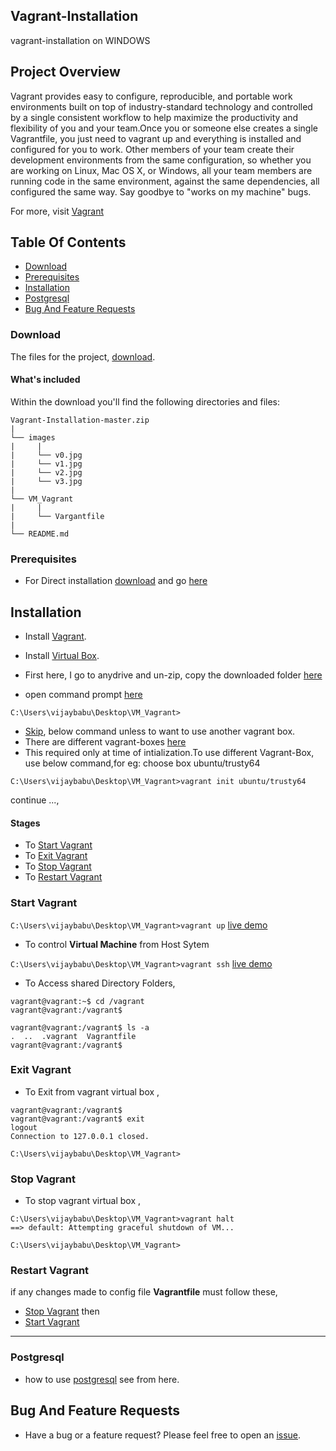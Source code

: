 ## Vagrant-Installation
vagrant-installation on WINDOWS

## Project Overview
  Vagrant provides easy to configure, reproducible, and portable work environments built on top of industry-standard technology and controlled by a single consistent workflow to help maximize the productivity and flexibility of you and your team.Once you or someone else creates a single Vagrantfile, you just need to vagrant up and everything is installed and configured for you to work. Other members of your team create their development environments from the same configuration, so whether you are working on Linux, Mac OS X, or Windows, all your team members are running code in the same environment, against the same dependencies, all configured the same way. Say goodbye to "works on my machine" bugs.

For more, visit [Vagrant](https://www.vagrantup.com/docs/)


## Table Of Contents
- [Download](#download)
- [Prerequisites](#prerequisites)
- [Installation](#installation)
- [Postgresql](https://github.com/vijju3335/LogsAnalysis)
- [Bug And Feature Requests](#bug-and-feature-requests)


### Download
The files for the project, [download](https://github.com/vijju3335/Vagrant-Installation/archive/master.zip).

#### What's included

Within the download you'll find the following directories and files:
```
Vagrant-Installation-master.zip
|
└── images
|     |
|     └── v0.jpg
|     └── v1.jpg
|     └── v2.jpg  
|     └── v3.jpg
|
└── VM_Vagrant
|     |
|     └── Vargantfile
|
└── README.md
```

### Prerequisites
- For Direct installation  [download](https://github.com/vijju3335/Vagrant-Installation/archive/master.zip) and  go [here](#installation)

## Installation

- Install [Vagrant](https://download.virtualbox.org/virtualbox/5.2.12/VirtualBox-5.2.12-122591-Win.exe).
- Install [Virtual Box](https://www.vagrantup.com/downloads.html).

- First here, I go to anydrive and un-zip, copy the downloaded folder [here](https://github.com/vijju3335/Vagrant-Installation/blob/master/images/v0.jpg)
- open command prompt [here](https://github.com/vijju3335/Vagrant-Installation/blob/master/images/v1.jpg)

```C:\Users\vijaybabu\Desktop\VM_Vagrant>```

- [Skip](#stages), below command unless to want to use another vagrant box.
- There are different vagrant-boxes [here](https://app.vagrantup.com/boxes/search)
- This required only at time of intialization.To use different Vagrant-Box, use below command,for eg:  choose box ubuntu/trusty64
```
C:\Users\vijaybabu\Desktop\VM_Vagrant>vagrant init ubuntu/trusty64
```
continue ...,

#### Stages

- To [Start Vagrant](#start-vagrant)
- To [Exit Vagrant](#exit-vagrant)
- To [Stop Vagrant](#stop-vagrant)
- To [Restart Vagrant](#restart-vagrant)

### Start Vagrant

```C:\Users\vijaybabu\Desktop\VM_Vagrant>vagrant up```  [live demo](https://github.com/vijju3335/Vagrant-Installation/blob/master/images/v2.png)

- To control **Virtual Machine** from Host Sytem

```C:\Users\vijaybabu\Desktop\VM_Vagrant>vagrant ssh```  [live demo](https://github.com/vijju3335/Vagrant-Installation/blob/master/images/v3.JPG)

- To Access shared Directory Folders,

```
vagrant@vagrant:~$ cd /vagrant
vagrant@vagrant:/vagrant$
```

```
vagrant@vagrant:/vagrant$ ls -a
.  ..  .vagrant  Vagrantfile
vagrant@vagrant:/vagrant$ 
```
### Exit Vagrant
- To Exit from vagrant virtual box ,
```
vagrant@vagrant:/vagrant$
vagrant@vagrant:/vagrant$ exit
logout
Connection to 127.0.0.1 closed.

C:\Users\vijaybabu\Desktop\VM_Vagrant>
```
### Stop Vagrant
- To stop vagrant virtual box ,
```
C:\Users\vijaybabu\Desktop\VM_Vagrant>vagrant halt
==> default: Attempting graceful shutdown of VM...

C:\Users\vijaybabu\Desktop\VM_Vagrant>
```

### Restart Vagrant
if any changes made to config file **Vagrantfile** must follow these,
- [Stop Vagrant](#stop-vagrant) then
- [Start Vagrant](#start-vagrant)

---
### Postgresql
- how to use [postgresql](https://github.com/vijju3335/LogsAnalysis) see from here.

## Bug And Feature Requests
- Have a bug or a feature request? Please feel free to open an [issue](https://github.com/vijju3335/Vagrant-Installation/issues).

